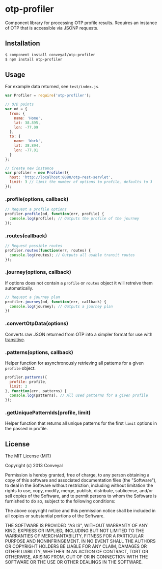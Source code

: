 # otp-profiler

Component library for processing OTP profile results. Requires an instance of OTP that is accessible via JSONP requests.

## Installation

```bash
$ component install conveyal/otp-profiler
$ npm install otp-profiler
```

## Usage

For example data returned, see `test/index.js`.

```javascript
var Profiler = require('otp-profiler');

// O/D points
var od = {
  from: {
    name: 'Home',
    lat: 38.895,
    lon: -77.09
  },
  to: {
    name: 'Work',
    lat: 38.894,
    lon: -77.01
  }
};

// Create new instance
var profiler = new Profiler({
  host: 'http://localhost:8080/otp-rest-servlet',
  limit: 3 // limit the number of options to profile, defaults to 3
});
```

### .profile(options, callback)

```javascript
// Request a profile options
profiler.profile(od, function(err, profile) {
  console.log(profile); // Outputs the profile of the journey
});
```

### .routes(callback)

```javascript
// Request possible routes
profiler.routes(function(err, routes) {
  console.log(routes); // Outputs all usable transit routes
});
```

### .journey(options, callback)

If options does not contain a `profile` or `routes` object it will retreive them automatically.

```javascript
// Request a journey plan
profiler.journey(od, function(err, callback) {
  console.log(journey); // Outputs a journey plan
})
```

### .convertOtpData(options)

Converts raw JSON returned from OTP into a simpler format for use with [transitive](https://github.com/conveyal/transitive.js).

### .patterns(options, callback)

Helper function for asynchronously retrieving all patterns for a given `profile` object.

```javascript
profiler.patterns({
  profile: profile,
  limit: 3
}, function(err, patterns) {
  console.log(patterns); // All used patterns for a given profile
});
```

### .getUniquePatternIds(profile, limit)

Helper function that returns all unique patterns for the first `limit` options in the passed in profile.

## License

The MIT License (MIT)

Copyright (c) 2013 Conveyal

Permission is hereby granted, free of charge, to any person obtaining a copy of
this software and associated documentation files (the "Software"), to deal in
the Software without restriction, including without limitation the rights to
use, copy, modify, merge, publish, distribute, sublicense, and/or sell copies of
the Software, and to permit persons to whom the Software is furnished to do so,
subject to the following conditions:

The above copyright notice and this permission notice shall be included in all
copies or substantial portions of the Software.

THE SOFTWARE IS PROVIDED "AS IS", WITHOUT WARRANTY OF ANY KIND, EXPRESS OR
IMPLIED, INCLUDING BUT NOT LIMITED TO THE WARRANTIES OF MERCHANTABILITY, FITNESS
FOR A PARTICULAR PURPOSE AND NONINFRINGEMENT. IN NO EVENT SHALL THE AUTHORS OR
COPYRIGHT HOLDERS BE LIABLE FOR ANY CLAIM, DAMAGES OR OTHER LIABILITY, WHETHER
IN AN ACTION OF CONTRACT, TORT OR OTHERWISE, ARISING FROM, OUT OF OR IN
CONNECTION WITH THE SOFTWARE OR THE USE OR OTHER DEALINGS IN THE SOFTWARE.
